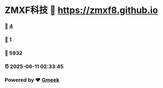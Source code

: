 # ZMXF科技 :link: https://zmxf8.github.io 
### :page_facing_up: [4](https://zmxf8.github.io/tag.html) 
### :speech_balloon: 1 
### :hibiscus: 5932 
### :alarm_clock: 2025-06-11 02:33:45 
### Powered by :heart: [Gmeek](https://github.com/Meekdai/Gmeek)
